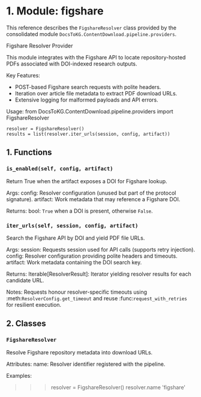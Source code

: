 # 1. Module: figshare

This reference describes the ``FigshareResolver`` class provided by the consolidated module ``DocsToKG.ContentDownload.pipeline.providers``.

Figshare Resolver Provider

This module integrates with the Figshare API to locate repository-hosted PDFs
associated with DOI-indexed research outputs.

Key Features:
- POST-based Figshare search requests with polite headers.
- Iteration over article file metadata to extract PDF download URLs.
- Extensive logging for malformed payloads and API errors.

Usage:
    from DocsToKG.ContentDownload.pipeline.providers import FigshareResolver

    resolver = FigshareResolver()
    results = list(resolver.iter_urls(session, config, artifact))

## 1. Functions

### `is_enabled(self, config, artifact)`

Return True when the artifact exposes a DOI for Figshare lookup.

Args:
config: Resolver configuration (unused but part of the protocol signature).
artifact: Work metadata that may reference a Figshare DOI.

Returns:
bool: ``True`` when a DOI is present, otherwise ``False``.

### `iter_urls(self, session, config, artifact)`

Search the Figshare API by DOI and yield PDF file URLs.

Args:
session: Requests session used for API calls (supports retry injection).
config: Resolver configuration providing polite headers and timeouts.
artifact: Work metadata containing the DOI search key.

Returns:
Iterable[ResolverResult]: Iterator yielding resolver results for each candidate URL.

Notes:
Requests honour resolver-specific timeouts using
:meth:`ResolverConfig.get_timeout` and reuse
:func:`request_with_retries` for resilient execution.

## 2. Classes

### `FigshareResolver`

Resolve Figshare repository metadata into download URLs.

Attributes:
name: Resolver identifier registered with the pipeline.

Examples:
>>> resolver = FigshareResolver()
>>> resolver.name
'figshare'
